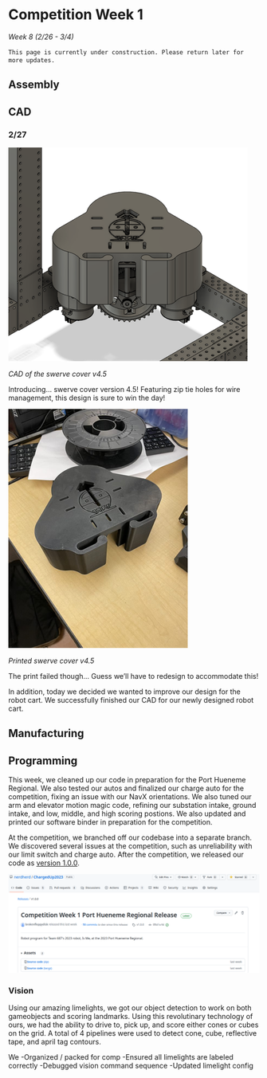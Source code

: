 # Competition Week 1
*Week 8 (2/26 - 3/4)*

```{admonition} Under Construction
This page is currently under construction. Please return later for more updates.
```

## Assembly



## CAD

### 2/27 

![Swerve Cover CAD](./images/Comp1/SwerveCover.png)

*CAD of the swerve cover v4.5*

Introducing... swerve cover version 4.5! Featuring zip tie holes for wire management, this design is sure to win the day! 

![Swerve Cover Print](./images/Comp1/SwerveCoverPrint.png)

*Printed swerve cover v4.5*

The print failed though... Guess we’ll have to redesign to accommodate this! 

In addition, today we decided we wanted to improve our design for the robot cart. We successfully finished our CAD for our newly designed robot cart. 

## Manufacturing

## Programming

This week, we cleaned up our code in preparation for the Port Hueneme Regional. We also tested our autos and finalized our charge auto for the competition, fixing an issue with our NavX orientations. 
We also tuned our arm and elevator motion magic code, refining our substation intake, ground intake, and low, middle, and high scoring postions. We also updated and printed our software binder in preparation for the competition.

At the competition, we branched off our codebase into a separate branch. We discovered several issues at the competition, such as unreliability with our limit switch and charge auto. After the competition, we released our code as [version 1.0.0](https://github.com/nerdherd/ChargedUp2023/releases/tag/v1.0.0).

![Github Release](./images/Comp1/GithubRelease.png)

### Vision

Using our amazing limelights, we got our object detection to work on both gameobjects and scoring landmarks. Using this revolutinary technology of ours, we had the ability to drive to, pick up, and score either cones or cubes on the grid. A total of 4 pipelines were used to detect cone, cube, reflective tape, and april tag contours.

We
-Organized / packed for comp​
-Ensured all limelights are labeled correctly
-Debugged vision command sequence​
-Updated limelight config​